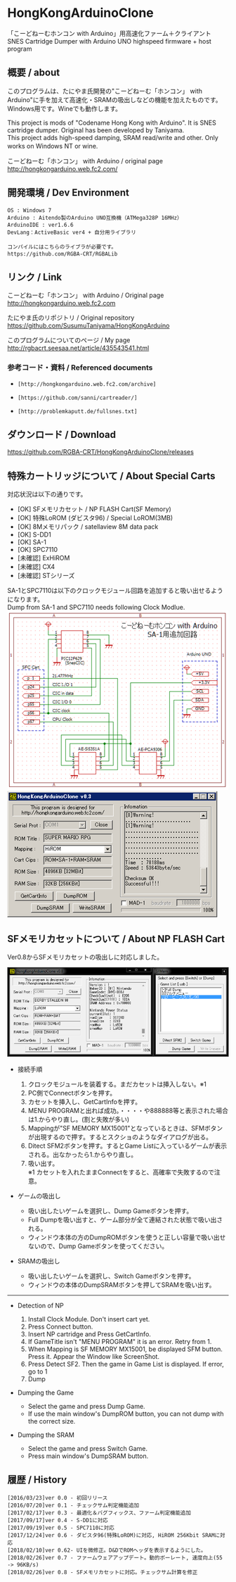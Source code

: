 # HongKongArduinoClone
「こーどねーむホンコン with Arduino」用高速化ファーム＋クライアント  
 SNES Cartridge Dumper with Arduino UNO highspeed firmware + host program

## 概要 / about
このプログラムは、たにやま氏開発の"こーどねーむ「ホンコン」 with Arduino"に手を加えて高速化・SRAMの吸出しなどの機能を加えたものです。Windows用です。Wineでも動作します。  
  
This project is mods of "Codename Hong Kong with Arduino". It is SNES cartridge dumper. Original has been developed by Taniyama.   
This project adds high-speed damping, SRAM read/write and other. Only works on Windows NT or wine.　　
  
こーどねーむ「ホンコン」 with Arduino / original page  
<http://hongkongarduino.web.fc2.com/>
    
## 開発環境 / Dev Environment
    OS : Windows 7
    Arduino : Aitendo製のArduino UNO互換機（ATMega328P 16MHz）
    ArduinoIDE : ver1.6.6
    DevLang：ActiveBasic ver4 + 自分用ライブラリ
    
    コンパイルにはこちらのライブラが必要です。
    https://github.com/RGBA-CRT/RGBALib


## リンク / Link
こーどねーむ「ホンコン」 with Arduino / Original page  
<http://hongkongarduino.web.fc2.com>

たにやま氏のリポジトリ / Original repository  
<https://github.com/SusumuTaniyama/HongKongArduino>

このプログラムについてのページ / My page  
<http://rgbacrt.seesaa.net/article/435543541.html>

### 参考コード・資料 / Referenced documents
 *     [http://hongkongarduino.web.fc2.com/archive]  
 *     [https://github.com/sanni/cartreader/]  
 *     [http://problemkaputt.de/fullsnes.txt]  

## ダウンロード / Download
<https://github.com/RGBA-CRT/HongKongArduinoClone/releases>


## 特殊カートリッジについて / About Special Carts
対応状況は以下の通りです。
 * [OK] SFメモリカセット / NP FLASH Cart(SF Memory)
 * [OK] 特殊LoROM (ダビスタ96) / Special LoROM(3MB)
 * [OK] 8Mメモリパック / satellaview 8M data pack
 * [OK] S-DD1
 * [OK] SA-1
 * [OK] SPC7110
 * [未確認] ExHiROM
 * [未確認] CX4
 * [未確認] STシリーズ
 
SA-1とSPC7110は以下のクロックモジュール回路を追加すると吸い出せるようになります。  
Dump from SA-1 and SPC7110 needs following Clock Modlue.  
![回路図](https://raw.githubusercontent.com/RGBA-CRT/HongKongArduinoClone/master/ss/SA1.png "回路図")   
![SS](https://raw.githubusercontent.com/RGBA-CRT/HongKongArduinoClone/master/ss/SA1SS.png "SS")  　　　  　

## SFメモリカセットについて / About NP FLASH Cart
Ver0.8からSFメモリカセットの吸出しに対応しました。

![NPSS](https://raw.githubusercontent.com/RGBA-CRT/HongKongArduinoClone/master/ss/NP.png "NP")  　　

 * 接続手順
     1. クロックモジュールを装着する。まだカセットは挿入しない。※1
     1. PC側でConnectボタンを押す。
     1. カセットを挿入し、GetCartInfoを押す。
     1. MENU PROGRAMと出れば成功。・・・・や888888等と表示された場合は1.からやり直し。(割と失敗が多い)
     1. Mappingが"SF MEMORY MX15001"となっているときは、SFMボタンが出現するので押す。するとスクショのようなダイアログが出る。
     1. Ditect SFM2ボタンを押す。するとGame Listに入っているゲームが表示される。出なかったら1.からやり直し。
     1. 吸い出す。  
     ※1 カセットを入れたままConnectをすると、高確率で失敗するので注意。

 * ゲームの吸出し
 
     * 吸い出したいゲームを選択し、Dump Gameボタンを押す。
     * Full Dumpを吸い出すと、ゲーム部分が全て連結された状態で吸い出される。
     * ウィンドウ本体の方のDumpROMボタンを使うと正しい容量で吸い出せないので、Dump Gameボタンを使ってください。

 * SRAMの吸出し
      * 吸い出したいゲームを選択し、Switch Gameボタンを押す。
      * ウィンドウの本体のDumpSRAMボタンを押してSRAMを吸い出す。
 
---
 * Detection of NP
     1. Install Clock Module. Don't insert cart yet.
     1. Press Connect button.
     1. Insert NP cartridge and Press GetCartInfo.
     1. If GameTitle isn't "MENU PROGRAM" it is an error. Retry from 1.
     1. When Mapping is SF MEMORY MX15001, be displayed SFM button. Press it. Appear the Window like ScreenShot.
     1. Press Detect SF2. Then the game in Game List is displayed. If error, go to 1
     1. Dump

 * Dumping the Game
 
     * Select the game and press Dump Game.
     * If use the main window's DumpROM button, you can not dump with the correct size.

 * Dumping the SRAM
      * Select the game and press Switch Game.
      * Press main window's DumpSRAM button.
 

## 履歴 / History
    [2016/03/23]ver 0.0 - 初回リリース
    [2016/07/20]ver 0.1 - チェックサム判定機能追加
    [2017/02/17]ver 0.3 - 最適化＆バグフィックス、ファーム判定機能追加
    [2017/09/17]ver 0.4 - S-DD1に対応
    [2017/09/19]ver 0.5 - SPC7110に対応
    [2017/12/24]ver 0.6 - ダビスタ96(特殊LoROM)に対応, HiROM 256Kbit SRAMに対応
    [2018/02/10]ver 0.62- UIを微修正。D&DでROMヘッダを表示するようにした。
    [2018/02/26]ver 0.7 - ファームウェアアップデート。動的ボーレート, 速度向上(55 -> 96KB/s)
    [2018/02/26]ver 0.8 - SFメモリカセットに対応。チェックサム計算を修正
